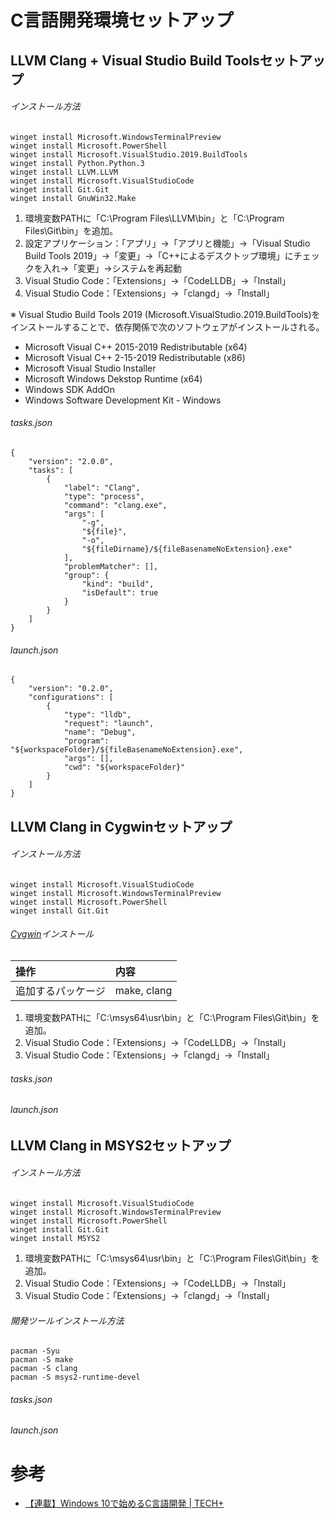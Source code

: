 # C言語開発環境セットアップ

## LLVM Clang + Visual Studio Build Toolsセットアップ

###### インストール方法

    winget install Microsoft.WindowsTerminalPreview
    winget install Microsoft.PowerShell
    winget install Microsoft.VisualStudio.2019.BuildTools
    winget install Python.Python.3
    winget install LLVM.LLVM
    winget install Microsoft.VisualStudioCode
    winget install Git.Git
    winget install GnuWin32.Make

1. 環境変数PATHに「C:\Program Files\LLVM\bin」と「C:\Program Files\Git\bin」を追加。
2. 設定アプリケーション：「アプリ」→「アプリと機能」→「Visual Studio Build Tools 2019」→「変更」→「C++によるデスクトップ環境」にチェックを入れ→「変更」→システムを再起動
3. Visual Studio Code：「Extensions」→「CodeLLDB」→「Install」
4. Visual Studio Code：「Extensions」→「clangd」→「Install」

※ Visual Studio Build Tools 2019 (Microsoft.VisualStudio.2019.BuildTools)をインストールすることで、依存関係で次のソフトウェアがインストールされる。

- Microsoft Visual C++ 2015-2019 Redistributable (x64)
- Microsoft Visual C++ 2-15-2019 Redistributable (x86)
- Microsoft Visual Studio Installer
- Microsoft Windows Dekstop Runtime (x64)
- Windows SDK AddOn
- Windows Software Development Kit - Windows

###### tasks.json

    {
        "version": "2.0.0",
        "tasks": [
            {
                "label": "Clang",
                "type": "process",
                "command": "clang.exe",
                "args": [
                    "-g",
                    "${file}",
                    "-o",
                    "${fileDirname}/${fileBasenameNoExtension}.exe"
                ],
                "problemMatcher": [],
                "group": {
                    "kind": "build",
                    "isDefault": true
                }
            }
        ]
    }

###### launch.json

    {
        "version": "0.2.0",
        "configurations": [
            {
                "type": "lldb",
                "request": "launch",
                "name": "Debug",
                "program": "${workspaceFolder}/${fileBasenameNoExtension}.exe",
                "args": [],
                "cwd": "${workspaceFolder}"
            }
        ]
    }

## LLVM Clang in Cygwinセットアップ

###### インストール方法

    winget install Microsoft.VisualStudioCode
    winget install Microsoft.WindowsTerminalPreview
    winget install Microsoft.PowerShell
    winget install Git.Git

###### [Cygwin](https://www.cygwin.com/)インストール

|操作|内容|
|:---|:---|
|追加するパッケージ|make, clang|

1. 環境変数PATHに「C:\msys64\usr\bin」と「C:\Program Files\Git\bin」を追加。
2. Visual Studio Code：「Extensions」→「CodeLLDB」→「Install」
3. Visual Studio Code：「Extensions」→「clangd」→「Install」

###### tasks.json

###### launch.json

## LLVM Clang in MSYS2セットアップ

###### インストール方法

    winget install Microsoft.VisualStudioCode
    winget install Microsoft.WindowsTerminalPreview
    winget install Microsoft.PowerShell
    winget install Git.Git
    winget install MSYS2

1. 環境変数PATHに「C:\msys64\usr\bin」と「C:\Program Files\Git\bin」を追加。
2. Visual Studio Code：「Extensions」→「CodeLLDB」→「Install」
3. Visual Studio Code：「Extensions」→「clangd」→「Install」

###### 開発ツールインストール方法

    pacman -Syu
    pacman -S make
    pacman -S clang
    pacman -S msys2-runtime-devel

###### tasks.json

###### launch.json

# 参考

- [【連載】Windows 10で始めるC言語開発 \| TECH\+](https://news.mynavi.jp/series/c-for-windows/)
